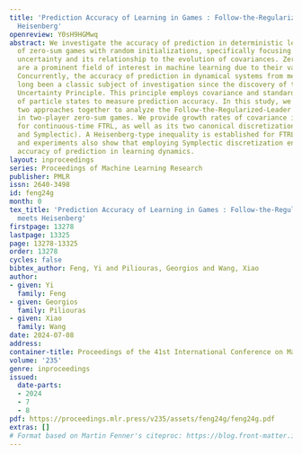 ```yaml
---
title: 'Prediction Accuracy of Learning in Games : Follow-the-Regularized-Leader meets
  Heisenberg'
openreview: Y0sH9HGMwq
abstract: We investigate the accuracy of prediction in deterministic learning dynamics
  of zero-sum games with random initializations, specifically focusing on observer
  uncertainty and its relationship to the evolution of covariances. Zero-sum games
  are a prominent field of interest in machine learning due to their various applications.
  Concurrently, the accuracy of prediction in dynamical systems from mechanics has
  long been a classic subject of investigation since the discovery of the Heisenberg
  Uncertainty Principle. This principle employs covariance and standard deviation
  of particle states to measure prediction accuracy. In this study, we bring these
  two approaches together to analyze the Follow-the-Regularized-Leader (FTRL) algorithm
  in two-player zero-sum games. We provide growth rates of covariance information
  for continuous-time FTRL, as well as its two canonical discretization methods (Euler
  and Symplectic). A Heisenberg-type inequality is established for FTRL. Our analysis
  and experiments also show that employing Symplectic discretization enhances the
  accuracy of prediction in learning dynamics.
layout: inproceedings
series: Proceedings of Machine Learning Research
publisher: PMLR
issn: 2640-3498
id: feng24g
month: 0
tex_title: 'Prediction Accuracy of Learning in Games : Follow-the-Regularized-Leader
  meets Heisenberg'
firstpage: 13278
lastpage: 13325
page: 13278-13325
order: 13278
cycles: false
bibtex_author: Feng, Yi and Piliouras, Georgios and Wang, Xiao
author:
- given: Yi
  family: Feng
- given: Georgios
  family: Piliouras
- given: Xiao
  family: Wang
date: 2024-07-08
address:
container-title: Proceedings of the 41st International Conference on Machine Learning
volume: '235'
genre: inproceedings
issued:
  date-parts:
  - 2024
  - 7
  - 8
pdf: https://proceedings.mlr.press/v235/assets/feng24g/feng24g.pdf
extras: []
# Format based on Martin Fenner's citeproc: https://blog.front-matter.io/posts/citeproc-yaml-for-bibliographies/
---
```

